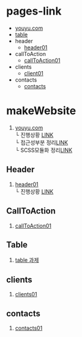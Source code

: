 # pages-link
 - [youyu.com](https://uchang7194.github.io/makeWebsite/youyu.com/)
 - [table](https://uchang7194.github.io/makeWebsite/Table/)
 - header
   - [header01](https://uchang7194.github.io/makeWebsite/Header/Header01/)
 - callToAction  
   - [callToAction01](https://uchang7194.github.io/makeWebsite/callToAction/callToAction01/)
 - clients  
   - [client01](https://uchang7194.github.io/makeWebsite/clients/clients01)
 - contacts  
   - [contacts](https://uchang7194.github.io/makeWebsite/contacts/contacts01)

# makeWebsite

1. [youyu.com](youyu.com)<br>
    └ 진행상황 [LINK](youyu.com/WORKS.md)<br>
    └ 접근성부분 정리[LINK](youyu.com/ACCESSIBILITY.md)<br>
    └ SCSS모듈화 정리[LINK](youyu.com/SCSS_VIEW_MODULES.md)<br>
    

## Header
 1. [header01](Header/Header01)<br>
       └ 진행상황 [LINK](Header/Header01/WORKS.md)

## CallToAction
 1. [callToAction01](callToAction/callToAction01)<br>

## Table
 1. [table 과제](Table/)

## clients 
 1. [clients01](clients/clients01)

## contacts 
 1. [contacts01](contacts/contacts01)


